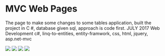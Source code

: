 # MVC Web Pages
The page to make some changes to some tables application, built the project in C #, database given sql, approach is code first.
JULY 2017
	Web Development c#, linq-to-entities, entity-framwork, css, html, jquery, asp.net-mvc

[![](https://image.prntscr.com/image/WHPMbi4eQKeHljqfd5dNLg.png)](#)
[![](https://image.prntscr.com/image/Pgf83GAOQZW3fp-5K56yEQ.png)](#)
[![](https://image.prntscr.com/image/qAo-YZrgSjSvYlset8s6tg.png)](#)
[![](https://image.prntscr.com/image/IQpVEONCTPWc-1TBytamtQ.png)](#)
